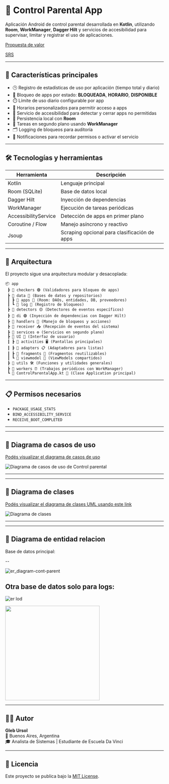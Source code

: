 
# 📱 Control Parental App

Aplicación Android de control parental desarrollada en **Kotlin**, utilizando **Room**, **WorkManager**, **Dagger Hilt** y servicios de accesibilidad para supervisar, limitar y registrar el uso de aplicaciones.

[Propuesta de valor](https://docs.google.com/document/d/12kFZDpTqzES0-sYFv3g2N5VKG0sBjfh_hx_XMg7oy6Q/edit?usp=sharing)

[SRS](https://docs.google.com/document/d/1rpAelZsWywcVWXfYSeQUA5GreiuIhPb2/edit?usp=sharing&ouid=103592374588151306182&rtpof=true&sd=true)

---

## 🧠 Características principales

- 🕒 Registro de estadísticas de uso por aplicación (tiempo total y diario)
- 🚫 Bloqueo de apps por estado: **BLOQUEADA**, **HORARIO**, **DISPONIBLE**
- ⏱️ Límite de uso diario configurable por app
- 📆 Horarios personalizados para permitir acceso a apps
- 🔐 Servicio de accesibilidad para detectar y cerrar apps no permitidas
- 💾 Persistencia local con **Room**
- 🔁 Tareas en segundo plano usando **WorkManager**
- 🗂️ Logging de bloqueos para auditoría
- 🔔 Notificaciones para recordar permisos o activar el servicio

---

## 🛠️ Tecnologías y herramientas

| Herramienta         | Descripción                                   |
|---------------------|-----------------------------------------------|
| Kotlin              | Lenguaje principal                            |
| Room (SQLite)       | Base de datos local                           |
| Dagger Hilt         | Inyección de dependencias                     |
| WorkManager         | Ejecución de tareas periódicas                |
| AccessibilityService| Detección de apps en primer plano             |
| Coroutine / Flow    | Manejo asíncrono y reactivo                   |
| Jsoup               | Scraping opcional para clasificación de apps |

---

## 📐 Arquitectura

El proyecto sigue una arquitectura modular y desacoplada:

```
📦 app
 ┣ 📂 checkers 🟢 (Validadores para bloqueo de apps)
 ┣ 📂 data 🔵 (Bases de datos y repositorios)
 ┃ ┣ 📂 apps 🔹 (Room: DAOs, entidades, DB, proveedores)
 ┃ ┗ 📂 log 🔸 (Registro de bloqueos)
 ┣ 📂 detectors 🟡 (Detectores de eventos específicos)
 ┣ 📂 di 🟣 (Inyección de dependencias con Dagger Hilt)
 ┣ 📂 handlers 🔴 (Manejo de bloqueos y acciones)
 ┣ 📂 receiver 📥 (Recepción de eventos del sistema)
 ┣ 📂 services ⚙️ (Servicios en segundo plano)
 ┣ 📂 UI 🎨 (Interfaz de usuario)
 ┃ ┣ 📂 activities 🖥️ (Pantallas principales)
 ┃ ┣ 📂 adapters 📋 (Adaptadores para listas)
 ┃ ┣ 📂 fragments 🧩 (Fragmentos reutilizables)
 ┃ ┗ 📂 viewmodel 🧠 (ViewModels compartidos)
 ┣ 📂 utils 🛠️ (Funciones y utilidades generales)
 ┣ 📂 workers ⏰ (Trabajos periódicos con WorkManager)
 ┗ 🧠 ControlParentalApp.kt 🚀 (Clase Application principal)

```

---

## 📋 Permisos necesarios

- `PACKAGE_USAGE_STATS`
- `BIND_ACCESSIBILITY_SERVICE`
- `RECEIVE_BOOT_COMPLETED`

---

---

## 📌 Diagrama de casos de uso

[Podés visualizar el diagrama de casos de uso](https://lucid.app/lucidchart/6ba2d302-7073-4598-b272-1eeeb985a417/edit?viewport_loc=-5688%2C-462%2C3647%2C2088%2CsjI~UfAdr-eT&invitationId=inv_18c096de-ea59-49dc-8db0-ff7b3636c7fe)

![Diagrama de casos de uso de Control parental](https://github.com/user-attachments/assets/67477d44-fd85-4142-8f13-0894a2624753)

---

---

## 📌 Diagrama de clases

[Podés visualizar el diagrama de clases UML usando este link](https://lucid.app/lucidchart/6ba2d302-7073-4598-b272-1eeeb985a417/edit?viewport_loc=-1924%2C336%2C4200%2C2404%2CCmMawoI6KhXr&invitationId=inv_18c096de-ea59-49dc-8db0-ff7b3636c7fe)


![Diagrama de clases](https://github.com/user-attachments/assets/5f61b5e0-33c4-4f32-9305-32a41b980c50)

---
---

## 📌 Diagrama de entidad relacion

Base de datos principal:

--

![er_diagram-cont-parent](https://github.com/user-attachments/assets/424f72fe-1597-4343-a2e7-af6caab76207)

Otra base de datos solo para logs:
--
![er lod](https://github.com/user-attachments/assets/03c43144-2d6d-4c7f-addc-19994982c2a2)

<img src="https://github.com/user-attachments/assets/03c43144-2d6d-4c7f-addc-19994982c2a2" width="300" />


---

## 🧑‍💻 Autor

**Gleb Ursol**  
📍 Buenos Aires, Argentina  
🎓 Analista de Sistemas | Estudiante de Escuela Da Vinci

---

## 📄 Licencia

Este proyecto se publica bajo la [MIT License](LICENSE).
